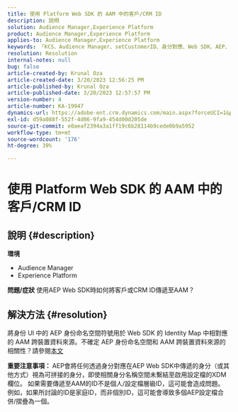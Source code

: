 ```yaml
---
title: 使用 Platform Web SDK 的 AAM 中的客戶/CRM ID
description: 說明
solution: Audience Manager,Experience Platform
product: Audience Manager,Experience Platform
applies-to: Audience Manager,Experience Platform
keywords: 「KCS、Audience Manager、setCustomerID、身分對應、Web SDK、AEP、CRM ID」
resolution: Resolution
internal-notes: null
bug: false
article-created-by: Krunal Oza
article-created-date: 3/20/2023 12:56:25 PM
article-published-by: Krunal Oza
article-published-date: 3/20/2023 12:57:57 PM
version-number: 4
article-number: KA-19947
dynamics-url: https://adobe-ent.crm.dynamics.com/main.aspx?forceUCI=1&pagetype=entityrecord&etn=knowledgearticle&id=b01f319b-1ec7-ed11-b597-6045bd006239
exl-id: d59a088f-552f-4d06-9fa9-454d00d205de
source-git-commit: e0aeaf2394a3a1ff19c6b28114b9cede0b9a5952
workflow-type: tm+mt
source-wordcount: '176'
ht-degree: 39%

---
```


# 使用 Platform Web SDK 的 AAM 中的客戶/CRM ID

## 說明 {#description}

<b>環境</b>
- Audience Manager
- Experience Platform



<b>問題/症狀</b>
使用AEP Web SDK時如何將客戶或CRM ID傳遞至AAM？


## 解決方法 {#resolution}


將身份 UI 中的 AEP 身份命名空間符號用於 Web SDK 的 Identity Map 中相對應的 AAM 跨裝置資料來源。不確定 AEP 身份命名空間和 AAM 跨裝置資料來源的相關性？請參閱[本文](https://experienceleague.adobe.com/docs/experience-cloud-kcs/kbarticles/KA-21305.html?lang=zh-Hant)

<b>重要注意事項： </b>AEP會將任何透過身分對應在AEP Web SDK中傳遞的身分（或其他方式）視為可拼接的身分，即使相關身分名稱空間未繫結至啟用設定檔的XDM欄位。 如果需要傳遞至AAM的ID不是個人/設定檔層級ID，這可能會造成問題。 例如，如果所討論的ID是家庭ID，而非個別ID，這可能會導致多個AEP設定檔合併/摺疊為一個。
